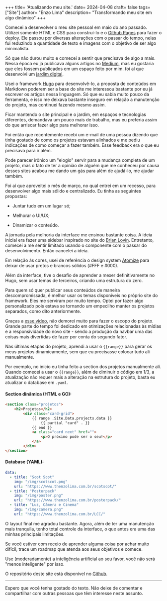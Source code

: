 +++
title= 'Atualizando meu site.'
date= 2024-04-08
draft= false
tags= ["Site"]
author= "Enzo Lima"
description= "Transformando meu site em algo dinâmico" 
+++

Comecei a desenvolver o meu site pessoal em maio do ano passado. Utilizei somente HTML e CSS para construí-lo e o [Github Pages](https://pages.github.com/) para fazer o deploy. Ele passou por diversas alterações com o passar do tempo, nelas fui reduzindo a quantidade de texto e imagens com o objetivo de ser algo minimalista.

Só que não durou muito e comecei a sentir que precisava de algo a mais. Nessa época eu já publicava alguns artigos no [Medium](https://medium.com/), mas eu gostaria que eles fossem publicados em um espaço feito por mim. foi aí que desenvolvi um [jardim digital](https://maggieappleton.com/garden-history).

Usei o framework [Hugo](https://gohugo.io/) para desenvolvê-lo, a proposta de conteúdos em Markdown poderem ser a base do site me interessou bastante por eu já escrever os artigos nessa linguagem. Só que eu sabia muito pouco da ferramenta, e isso me deixava bastante inseguro em relação a manutenção do projeto, mas continuei fazendo mesmo assim.

Ficar mantendo o site principal e o jardim, em espaços e tecnologias diferentes, demandava um pouco mais de trabalho, mas eu preferia assim do que arriscar fazer algo para melhorar isso.

Foi então que recentemente recebi um e-mail de uma pessoa dizendo que tinha gostado de como os projetos estavam alinhados e me pediu indicações de como começar a fazer também. Esse feedback era o que eu precisava para ir além.

Pode parecer irônico um "elogio" servir para a mudança completa de um projeto, mas o fato de ter a opinião de alguém que me conheceu por causa desses sites acabou me dando um gás para além de ajudá-lo, me ajudar também.

Foi aí que aproveitei o mês de março, no qual entrei em um recesso, para desenvolver algo mais sólido e centralizado. Eu tinha as seguintes propostas:

- Juntar tudo em um lugar só;

- Melhorar o UI/UX;

- Dinamizar o conteúdo.

A jornada pela melhoria da interface me ensinou bastante coisa. A ideia inicial era fazer uma sidebar inspirado no site do [Brian Lovin](https://brianlovin.com/). Entretanto, comecei a me sentir limitado usando o componente com o passar do desenvolvimento. Então cancelei a ideia.

Em relação às cores, usei de referência o design system [Atomize](https://atomizedesign.com/) para deixar de usar pretos e brancos sólidos (#FFF e #000).

Além da interface, tive o desafio de aprender a mexer definitivamente no Hugo, sem usar temas de terceiros, criando uma estrutura do zero.

Para quem só quer publicar seus conteúdos de maneira descompromissada, é melhor usar os temas disponíveis no próprio site do framework. Eles me serviram por muito tempo. Optei por fazer algo personalizado pois estava se tornando um empecilho manter os projetos separados, como dito anteriormente.

Graças a [esse vídeo](https://www.youtube.com/watch?v=6BRZ-yHjYwo), não demorei muito para fazer o escopo do projeto. Grande parte do tempo foi dedicado em otimizações relacionadas às mídias e a responsividade do novo site - sendo a produção da navbar uma das coisas mais divertidas de fazer por conta do segundo fator.

Nas últimas etapas do projeto, aprendi a usar o  `{{range}}`  para gerar os meus projetos dinamicamente, sem que eu precisasse colocar tudo ali manualmente.

Por exemplo, no início eu tinha feito a section dos projetos manualmente alí. Quando comecei a usar o `{{range}}`, além de diminuir o código em 1/3, a atualização não requer mais a alteração na estrutura do projeto, basta eu atualizar o database em `.yaml`.

#### Section dinâmica (HTML e GO):

```html {class="codeblock" lineNos=inline tabWidth=2}
<section class="projetos">
    <h2>Projetos</h2>
        <div class="card-grid">
            {{ range .Site.Data.projects.data }}
                {{ partial "card" . }}
            {{ end }}
            <a class="card next" href="">
                <p>O próximo pode ser o seu!</p>
            </a>
        </div>  
</section>
```

#### Database (YAML):

```yaml {class="codeblock" lineNos=inline tabWidth=2}
data:
  - title: "Scot Scot"
    img: "/img/scotscot.png"
    url: "https://www.thenzolima.com.br/scotscot/"
  - title: "Posterpack"
    img: "/img/poster.png"
    url: "https://www.thenzolima.com.br/posterpack/"
  - title: "Luz, Câmera e Cinema"
    img: "/img/camera.png"
    url: "https://www.thenzolima.com.br/LCC/"
```

O layout final me agradou bastante. Agora, além de ter uma manutenção mais tranquila, tenho total controle da interface, o que antes era uma das minhas principais limitações.

Se você estiver com receio de aprender alguma coisa por achar muito difícil, trace um roadmap que atenda aos seus objetivos e comece.

Use (moderadamente) a inteligência artificial ao seu favor, você não será "menos inteligente" por isso.

O repositório deste site está disponível no [Github](https://github.com/thenzolima/thenzolima.com.br).

---

Espero que você tenha gostado do texto. Não deixe de comentar e compartilhar com outras pessoas que têm interesse neste assunto.

